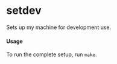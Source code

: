 setdev
======

Sets up my machine for development use.

#### Usage

To run the complete setup, run `make`.

